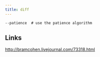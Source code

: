 ```yaml
---
title: diff
---
```


```
--patience  # use the patience algorithm
```

## Links

<http://bramcohen.livejournal.com/73318.html>


